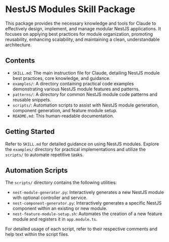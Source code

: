 # NestJS Modules Skill Package

This package provides the necessary knowledge and tools for Claude to effectively design, implement, and manage modular NestJS applications. It focuses on applying best practices for module organization, promoting reusability, enhancing scalability, and maintaining a clean, understandable architecture.

## Contents

- `SKILL.md`: The main instruction file for Claude, detailing NestJS module best practices, core knowledge, and guidance.
- `examples/`: A directory containing practical code examples demonstrating various NestJS module features and patterns.
- `patterns/`: A directory for common NestJS module code patterns and reusable snippets.
- `scripts/`: Automation scripts to assist with NestJS module generation, component generation, and feature module setup.
- `README.md`: This human-readable documentation.

## Getting Started

Refer to `SKILL.md` for detailed guidance on using NestJS modules. Explore the `examples/` directory for practical implementations and utilize the `scripts/` to automate repetitive tasks.

## Automation Scripts

The `scripts/` directory contains the following utilities:

- `nest-module-generator.py`: Interactively generates a new NestJS module with optional controller and service.
- `nest-component-generator.py`: Interactively generates a specific NestJS component within an existing or new module.
- `nest-feature-module-setup.sh`: Automates the creation of a new feature module and registers it in `app.module.ts`.

For detailed usage of each script, refer to their respective comments and help text within the script files.
